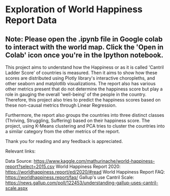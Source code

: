 # Exploration of World Happiness Report Data
## Note: Please open the .ipynb file in Google colab to interact with the world map. Click the 'Open in Colab' icon once you're in the Ipython notebook. 

This project aims to understand how the Happiness or as it is called 'Cantril Ladder Score' of countries is measured. Then it aims to show how these scores are distributed using Plotly library's interactive choropleths, and other seaborn and matplotlib visualizations. The report also has various other metrics present that do not determine the happiness score but play a role in gauging the overall 'well-being' of the people in the country. Therefore, this project also tries to predict the happiness scores based on these non-causal metrics through Linear Regression.

Furthermore, the report also groups the countries into three distinct classes (Thriving, Struggling, Suffering) based on their happiness score. The project, using K-Means clustering and PCA tries to cluster the countries into a similar category from the other metrics of the report. 

Thank you for reading and any feedback is appreciated. 

Relevant links: 

Data Source: https://www.kaggle.com/mathurinache/world-happiness-report?select=2015.csv
World Happiness Report 2020: https://worldhappiness.report/ed/2020/#read
World Happiness Report FAQ: https://worldhappiness.report/faq/
Gallup's use Cantril Scale: https://news.gallup.com/poll/122453/understanding-gallup-uses-cantril-scale.aspx

